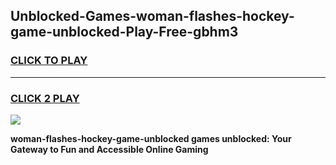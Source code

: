 
## Unblocked-Games-woman-flashes-hockey-game-unblocked-Play-Free-gbhm3
<h3>
<a href="https://premium76.site?title=woman-flashes-hockey-game-unblocked&ref=18A">CLICK TO PLAY</a></h3>
<hr>

<h3>
<a href="https://premium76.site?title=woman-flashes-hockey-game-unblocked&ref=18A">CLICK 2 PLAY</a>
  
</h3>

<a href="https://premium76.site?title=woman-flashes-hockey-game-unblocked&ref=18A"><img src="https://clearcache.store/games.png"></a>


**woman-flashes-hockey-game-unblocked games unblocked: Your Gateway to Fun and Accessible Online Gaming**
